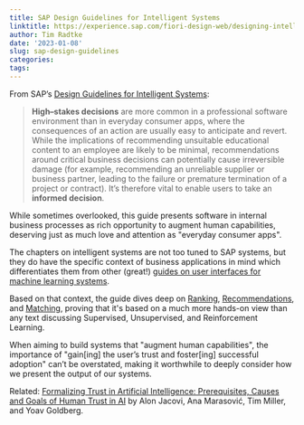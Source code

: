 ```yaml
---
title: SAP Design Guidelines for Intelligent Systems
linktitle: https://experience.sap.com/fiori-design-web/designing-intelligent-systems/
author: Tim Radtke
date: '2023-01-08'
slug: sap-design-guidelines
categories:
tags:
---
```


From SAP’s [Design Guidelines for Intelligent Systems](https://experience.sap.com/fiori-design-web/recommendations/):

> **High–stakes decisions** are more common in a professional software environment than in everyday consumer apps, where the consequences of an action are usually easy to anticipate and revert.
While the implications of recommending unsuitable educational content to an employee are likely to be minimal, recommendations around critical business decisions can potentially cause irreversible damage (for example, recommending an unreliable supplier or business partner, leading to the failure or premature termination of a project or contract).
It’s therefore vital to enable users to take an **informed decision**.

While sometimes overlooked, this guide presents software in internal business processes as rich opportunity to augment human capabilities, deserving just as much love and attention as "everyday consumer apps".

The chapters on intelligent systems are not too tuned to SAP systems, but they do have the specific context of business applications in mind which differentiates them from other (great!) [guides on user interfaces for machine learning systems](https://pair.withgoogle.com/guidebook/).

Based on that context, the guide dives deep on [Ranking](https://experience.sap.com/fiori-design-web/ranking/), [Recommendations](https://experience.sap.com/fiori-design-web/recommendations/), and [Matching](https://experience.sap.com/fiori-design-web/matching/), proving that it's based on a much more hands-on view than any text discussing Supervised, Unsupervised, and Reinforcement Learning.

When aiming to build systems that "augment human capabilities", the importance of "gain[ing] the user’s trust and foster[ing] successful adoption" can’t be overstated, making it worthwhile to deeply consider how we present the output of our systems.

Related: [Formalizing Trust in Artificial Intelligence: Prerequisites, Causes and Goals of Human Trust in AI](https://arxiv.org/abs/2010.07487) by Alon Jacovi, Ana Marasović, Tim Miller, and Yoav Goldberg.